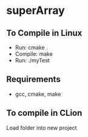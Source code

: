 # superArray
## To Compile in Linux
* Run: cmake .
* Compile: make
* Run: ./myTest
## Requirements
* gcc, cmake, make
## To compile in CLion
Load folder into new project
